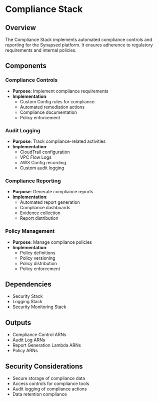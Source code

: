 # Compliance Stack

## Overview
The Compliance Stack implements automated compliance controls and reporting for the Synapsed platform. It ensures adherence to regulatory requirements and internal policies.

## Components

### Compliance Controls
- **Purpose**: Implement compliance requirements
- **Implementation**:
  - Custom Config rules for compliance
  - Automated remediation actions
  - Compliance documentation
  - Policy enforcement

### Audit Logging
- **Purpose**: Track compliance-related activities
- **Implementation**:
  - CloudTrail configuration
  - VPC Flow Logs
  - AWS Config recording
  - Custom audit logging

### Compliance Reporting
- **Purpose**: Generate compliance reports
- **Implementation**:
  - Automated report generation
  - Compliance dashboards
  - Evidence collection
  - Report distribution

### Policy Management
- **Purpose**: Manage compliance policies
- **Implementation**:
  - Policy definitions
  - Policy versioning
  - Policy distribution
  - Policy enforcement

## Dependencies
- Security Stack
- Logging Stack
- Security Monitoring Stack

## Outputs
- Compliance Control ARNs
- Audit Log ARNs
- Report Generation Lambda ARNs
- Policy ARNs

## Security Considerations
- Secure storage of compliance data
- Access controls for compliance tools
- Audit logging of compliance actions
- Data retention compliance 